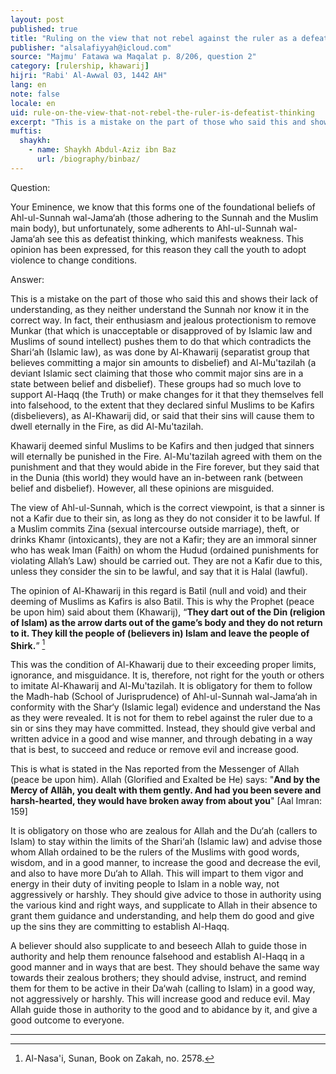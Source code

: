 ```yaml
---
layout: post
published: true
title: "Ruling on the view that not rebel against the ruler as a defeatist thinking which manifests weakness"
publisher: "alsalafiyyah@icloud.com"
source: "Majmu' Fatawa wa Maqalat p. 8/206, question 2"
category: [rulership, khawarij]
hijri: "Rabi' Al-Awwal 03, 1442 AH"
lang: en
note: false
locale: en
uid: rule-on-the-view-that-not-rebel-the-ruler-is-defeatist-thinking
excerpt: "This is a mistake on the part of those who said this and shows their lack of understanding, as they neither understand the Sunnah nor know it in the correct way."
muftis:
  shaykh: 
    - name: Shaykh Abdul-Aziz ibn Baz
      url: /biography/binbaz/
---
```


Question: 

Your Eminence, we know that this forms one of the foundational beliefs of Ahl-ul-Sunnah wal-Jama‘ah (those adhering to the Sunnah and the Muslim main body), but unfortunately, some adherents to Ahl-ul-Sunnah wal-Jama‘ah see this as defeatist thinking, which manifests weakness. This opinion has been expressed, for this reason they call the youth to adopt violence to change conditions. 

Answer:

This is a mistake on the part of those who said this and shows their lack of understanding, as they neither understand the Sunnah nor know it in the correct way. In fact, their enthusiasm and jealous protectionism to remove Munkar (that which is unacceptable or disapproved of by Islamic law and Muslims of sound intellect) pushes them to do that which contradicts the Shari‘ah (Islamic law), as was done by Al-Khawarij (separatist group that believes committing a major sin amounts to disbelief) and Al-Mu'tazilah (a deviant Islamic sect claiming that those who commit major sins are in a state between belief and disbelief). These groups had so much love to support Al-Haqq (the Truth) or make changes for it that they themselves fell into falsehood, to the extent that they declared sinful Muslims to be Kafirs (disbelievers), as Al-Khawarij did, or said that their sins will cause them to dwell eternally in the Fire, as did Al-Mu'tazilah.

Khawarij deemed sinful Muslims to be Kafirs and then judged that sinners will eternally be punished in the Fire. Al-Mu'tazilah agreed with them on the punishment and that they would abide in the Fire forever, but they said that in the Dunia (this world) they would have an in-between rank (between belief and disbelief). However, all these opinions are misguided.

The view of Ahl-ul-Sunnah, which is the correct viewpoint, is that a sinner is not a Kafir due to their sin, as long as they do not consider it to be lawful. If a Muslim commits Zina (sexual intercourse outside marriage), theft, or drinks Khamr (intoxicants), they are not a Kafir; they are an immoral sinner who has weak Iman (Faith) on whom the Hudud (ordained punishments for violating Allah’s Law) should be carried out. They are not a Kafir due to this, unless they consider the sin to be lawful, and say that it is Halal (lawful). 

The opinion of Al-Khawarij in this regard is Batil (null and void) and their deeming of Muslims as Kafirs is also Batil. This is why the Prophet (peace be upon him) said about them (Khawarij), “**They dart out of the Din (religion of Islam) as the arrow darts out of the game’s body and they do not return to it. They kill the people of (believers in) Islam and leave the people of Shirk.**” [^1] 

This was the condition of Al-Khawarij due to their exceeding proper limits, ignorance, and misguidance. It is, therefore, not right for the youth or others to imitate Al-Khawarij and Al-Mu'tazilah. It is obligatory for them to follow the Madh-hab (School of Jurisprudence) of Ahl-ul-Sunnah wal-Jama‘ah in conformity with the Shar‘y (Islamic legal) evidence and understand the Nas as they were revealed. It is not for them to rebel against the ruler due to a sin or sins they may have committed. Instead, they should give verbal and written advice in a good and wise manner, and through debating in a way that is best, to succeed and reduce or remove evil and increase good.

This is what is stated in the Nas reported from the Messenger of Allah (peace be upon him). Allah (Glorified and Exalted be He) says: "**And by the Mercy of Allâh, you dealt with them gently. And had you been severe and harsh-hearted, they would have broken away from about you**" [Aal Imran: 159]

It is obligatory on those who are zealous for Allah and the Du‘ah (callers to Islam) to stay within the limits of the Shari‘ah (Islamic law) and advise those whom Allah ordained to be the rulers of the Muslims with good words, wisdom, and in a good manner, to increase the good and decrease the evil, and also to have more Du‘ah to Allah. This will impart to them vigor and energy in their duty of inviting people to Islam in a noble way, not aggressively or harshly. They should give advice to those in authority using the various kind and right ways, and supplicate to Allah in their absence to grant them guidance and understanding, and help them do good and give up the sins they are committing to establish Al-Haqq.

A believer should also supplicate to and beseech Allah to guide those in authority and help them renounce falsehood and establish Al-Haqq in a good manner and in ways that are best. They should behave the same way towards their zealous brothers; they should advise, instruct, and remind them for them to be active in their Da‘wah (calling to Islam) in a good way, not aggressively or harshly. This will increase good and reduce evil. May Allah guide those in authority to the good and to abidance by it, and give a good outcome to everyone.

---

[^1]: Al-Nasa'i, Sunan, Book on Zakah, no. 2578.
